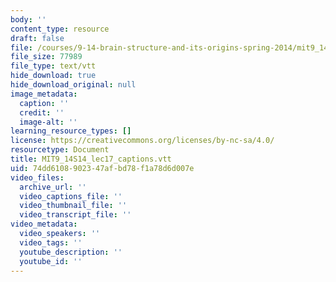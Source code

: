 ```yaml
---
body: ''
content_type: resource
draft: false
file: /courses/9-14-brain-structure-and-its-origins-spring-2014/mit9_14s14_lec17_captions.vtt
file_size: 77989
file_type: text/vtt
hide_download: true
hide_download_original: null
image_metadata:
  caption: ''
  credit: ''
  image-alt: ''
learning_resource_types: []
license: https://creativecommons.org/licenses/by-nc-sa/4.0/
resourcetype: Document
title: MIT9_14S14_lec17_captions.vtt
uid: 74dd6108-9023-47af-bd78-f1a78d6d007e
video_files:
  archive_url: ''
  video_captions_file: ''
  video_thumbnail_file: ''
  video_transcript_file: ''
video_metadata:
  video_speakers: ''
  video_tags: ''
  youtube_description: ''
  youtube_id: ''
---
```

